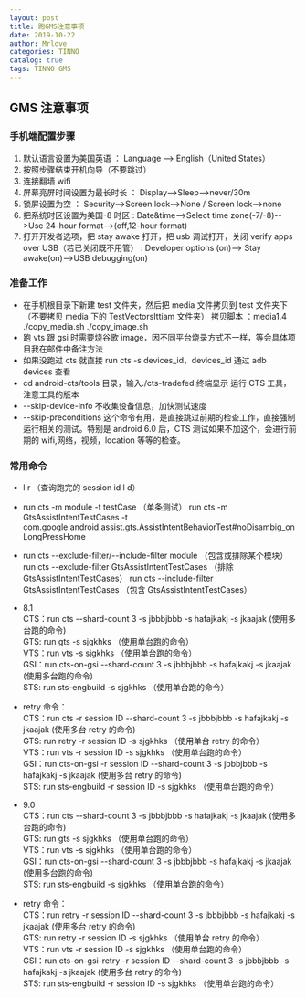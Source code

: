 ```yaml
---
layout: post
title: 跑GMS注意事项
date: 2019-10-22
author: Mrlove
categories: TINNO
catalog: true
tags: TINNO GMS
---
```


## GMS 注意事项

### 手机端配置步骤

1. 默认语言设置为美国英语 ： Language --> English（United States）
2. 按照步骤结束开机向导（不要跳过）
3. 连接翻墙 wifi
4. 屏幕亮屏时间设置为最长时长 ： Display-->Sleep-->never/30m
5. 锁屏设置为空 ： Security-->Screen lock-->None / Screen lock-->none
6. 把系统时区设置为美国-8 时区 : Date&time-->Select time zone(-7/-8)-->Use 24-hour format-->(off,12-hour format)
7. 打开开发者选项，把 stay awake 打开，把 usb 调试打开，关闭 verify apps over USB（若已关闭既不用管） : Developer options (on)--> Stay awake(on)-->USB debugging(on)

### 准备工作

- 在手机根目录下新建 test 文件夹，然后把 media 文件拷贝到 test 文件夹下（不要拷贝 media 下的 TestVectorsIttiam 文件夹）
  拷贝脚本 ：media1.4 ./copy_media.sh ./copy_image.sh
- 跑 vts 跟 gsi 时需要烧谷歌 image，因不同平台烧录方式不一样，等会具体项目我在邮件中备注方法
- 如果没跑过 cts 就直接 run cts -s devices_id，devices_id 通过 adb devices 查看
- cd android-cts/tools 目录，输入./cts-tradefed.终端显示 运行 CTS 工具，注意工具的版本
- --skip-device-info 不收集设备信息，加快测试速度
- --skip-preconditions 这个命令有用，是直接跳过前期的检查工作，直接强制运行相关的测试。特别是 android 6.0 后，CTS 测试如果不加这个，会进行前期的 wifi,网络，视频，location 等等的检查。

### 常用命令

- l r （查询跑完的 session id l d）

- run cts -m module -t testCase （单条测试）
  run cts -m GtsAssistIntentTestCases -t com.google.android.assist.gts.AssistIntentBehaviorTest#noDisambig_onLongPressHome

- run cts --exclude-filter/--include-filter module （包含或排除某个模块）
  run cts --exclude-filter GtsAssistIntentTestCases （排除 GtsAssistIntentTestCases）
  run cts --include-filter GtsAssistIntentTestCases （包含 GtsAssistIntentTestCases）

- 8.1  
  CTS：run cts --shard-count 3 -s jbbbjbbb -s hafajkakj -s jkaajak (使用多台跑的命令)  
  GTS: run gts -s sjgkhks （使用单台跑的命令）  
  VTS：run vts -s sjgkhks （使用单台跑的命令）  
  GSI：run cts-on-gsi --shard-count 3 -s jbbbjbbb -s hafajkakj -s jkaajak (使用多台跑的命令)  
  STS: run sts-engbuild -s sjgkhks （使用单台跑的命令）

- retry 命令：  
  CTS：run cts -r session ID --shard-count 3 -s jbbbjbbb -s hafajkakj -s jkaajak (使用多台 retry 的命令)  
  GTS: run retry -r session ID -s sjgkhks （使用单台 retry 的命令）  
  VTS：run vts -r session ID -s sjgkhks （使用单台跑的命令）  
  GSI：run cts-on-gsi -r session ID --shard-count 3 -s jbbbjbbb -s hafajkakj -s jkaajak (使用多台 retry 的命令)  
  STS: run sts-engbuild -r session ID -s sjgkhks （使用单台跑的命令）

- 9.0  
  CTS：run cts --shard-count 3 -s jbbbjbbb -s hafajkakj -s jkaajak (使用多台跑的命令)  
  GTS: run gts -s sjgkhks （使用单台跑的命令）  
  VTS：run vts -s sjgkhks （使用单台跑的命令）  
  GSI：run cts-on-gsi --shard-count 3 -s jbbbjbbb -s hafajkakj -s jkaajak (使用多台跑的命令)  
  STS: run sts-engbuild -s sjgkhks （使用单台跑的命令）

- retry 命令：  
  CTS：run retry -r session ID --shard-count 3 -s jbbbjbbb -s hafajkakj -s jkaajak (使用多台 retry 的命令)  
  GTS: run retry -r session ID -s sjgkhks （使用单台 retry 的命令）  
  VTS：run vts -r session ID -s sjgkhks （使用单台跑的命令）  
  GSI：run cts-on-gsi-retry -r session ID --shard-count 3 -s jbbbjbbb -s hafajkakj -s jkaajak (使用多台 retry 的命令)  
  STS: run sts-engbuild -r session ID -s sjgkhks （使用单台跑的命令）
